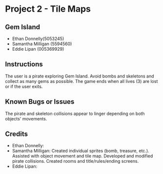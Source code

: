 #	Project	2 - Tile Maps

##	Gem Island

* Ethan Donnelly(5053245)
*	Samantha Milligan (5594560)
* Eddie Lipan (005369929)

##	Instructions
The user is a pirate exploring Gem Island. Avoid bombs and skeletons and collect as many gems as possible. The game ends when all lives (3) are lost or if the user exits.

##	Known	Bugs	or	Issues
The pirate and skeleton collisions appear to linger depending on both objects' movements.

##	Credits

* Ethan Donnelly: 
*	Samantha Milligan: Created individual sprites (bomb, treasure, etc.). Assisted with object movement and tile map. Developed and modified pirate collisions. Created rooms and title/rules/ending screens.
* Eddie Lipan: 

